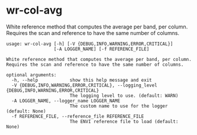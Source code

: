 # wr-col-avg

White reference method that computes the average per band, per column. Requires the scan and reference to have the same number of columns.

```
usage: wr-col-avg [-h] [-V {DEBUG,INFO,WARNING,ERROR,CRITICAL}]
                  [-A LOGGER_NAME] [-f REFERENCE_FILE]

White reference method that computes the average per band, per column.
Requires the scan and reference to have the same number of columns.

optional arguments:
  -h, --help            show this help message and exit
  -V {DEBUG,INFO,WARNING,ERROR,CRITICAL}, --logging_level {DEBUG,INFO,WARNING,ERROR,CRITICAL}
                        The logging level to use. (default: WARN)
  -A LOGGER_NAME, --logger_name LOGGER_NAME
                        The custom name to use for the logger (default: None)
  -f REFERENCE_FILE, --reference_file REFERENCE_FILE
                        The ENVI reference file to load (default: None)
```
